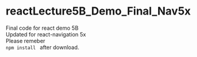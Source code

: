 # reactLecture5B_Demo_Final_Nav5x
Final code for react demo 5B<br>
Updated for react-navigation 5x <br>
Please remeber <br>
<code>npm install </code>
after download.

